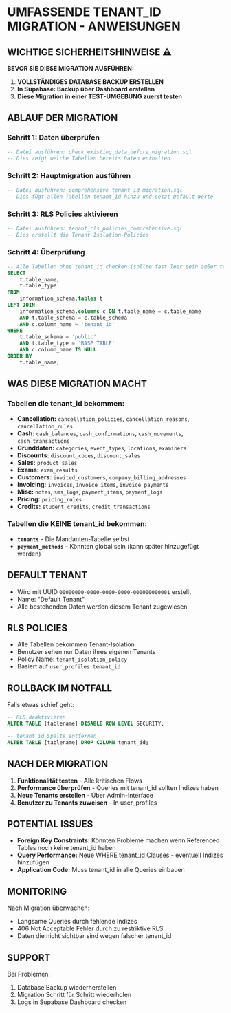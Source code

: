 # UMFASSENDE TENANT_ID MIGRATION - ANWEISUNGEN

## WICHTIGE SICHERHEITSHINWEISE ⚠️

**BEVOR SIE DIESE MIGRATION AUSFÜHREN:**
1. **VOLLSTÄNDIGES DATABASE BACKUP ERSTELLEN**
2. **In Supabase: Backup über Dashboard erstellen**
3. **Diese Migration in einer TEST-UMGEBUNG zuerst testen**

## ABLAUF DER MIGRATION

### Schritt 1: Daten überprüfen
```sql
-- Datei ausführen: check_existing_data_before_migration.sql
-- Dies zeigt welche Tabellen bereits Daten enthalten
```

### Schritt 2: Hauptmigration ausführen
```sql
-- Datei ausführen: comprehensive_tenant_id_migration.sql
-- Dies fügt allen Tabellen tenant_id hinzu und setzt Default-Werte
```

### Schritt 3: RLS Policies aktivieren
```sql
-- Datei ausführen: tenant_rls_policies_comprehensive.sql  
-- Dies erstellt die Tenant-Isolation-Policies
```

### Schritt 4: Überprüfung
```sql
-- Alle Tabellen ohne tenant_id checken (sollte fast leer sein außer tenants, payment_methods)
SELECT 
    t.table_name,
    t.table_type
FROM 
    information_schema.tables t
LEFT JOIN 
    information_schema.columns c ON t.table_name = c.table_name 
    AND t.table_schema = c.table_schema 
    AND c.column_name = 'tenant_id'
WHERE 
    t.table_schema = 'public'
    AND t.table_type = 'BASE TABLE'
    AND c.column_name IS NULL
ORDER BY 
    t.table_name;
```

## WAS DIESE MIGRATION MACHT

### Tabellen die tenant_id bekommen:
- **Cancellation:** `cancellation_policies`, `cancellation_reasons`, `cancellation_rules`
- **Cash:** `cash_balances`, `cash_confirmations`, `cash_movements`, `cash_transactions`
- **Grunddaten:** `categories`, `event_types`, `locations`, `examiners`
- **Discounts:** `discount_codes`, `discount_sales`
- **Sales:** `product_sales`  
- **Exams:** `exam_results`
- **Customers:** `invited_customers`, `company_billing_addresses`
- **Invoicing:** `invoices`, `invoice_items`, `invoice_payments`
- **Misc:** `notes`, `sms_logs`, `payment_items`, `payment_logs`
- **Pricing:** `pricing_rules`
- **Credits:** `student_credits`, `credit_transactions`

### Tabellen die KEINE tenant_id bekommen:
- **`tenants`** - Die Mandanten-Tabelle selbst
- **`payment_methods`** - Könnten global sein (kann später hinzugefügt werden)

## DEFAULT TENANT
- Wird mit UUID `00000000-0000-0000-0000-000000000001` erstellt
- Name: "Default Tenant"  
- Alle bestehenden Daten werden diesem Tenant zugewiesen

## RLS POLICIES
- Alle Tabellen bekommen Tenant-Isolation
- Benutzer sehen nur Daten ihres eigenen Tenants
- Policy Name: `tenant_isolation_policy`
- Basiert auf `user_profiles.tenant_id`

## ROLLBACK IM NOTFALL
Falls etwas schief geht:
```sql
-- RLS deaktivieren
ALTER TABLE [tablename] DISABLE ROW LEVEL SECURITY;

-- tenant_id Spalte entfernen
ALTER TABLE [tablename] DROP COLUMN tenant_id;
```

## NACH DER MIGRATION
1. **Funktionalität testen** - Alle kritischen Flows
2. **Performance überprüfen** - Queries mit tenant_id sollten Indizes haben  
3. **Neue Tenants erstellen** - Über Admin-Interface
4. **Benutzer zu Tenants zuweisen** - In user_profiles

## POTENTIAL ISSUES
- **Foreign Key Constraints:** Könnten Probleme machen wenn Referenced Tables noch keine tenant_id haben
- **Query Performance:** Neue WHERE tenant_id Clauses - eventuell Indizes hinzufügen
- **Application Code:** Muss tenant_id in alle Queries einbauen

## MONITORING
Nach Migration überwachen:
- Langsame Queries durch fehlende Indizes
- 406 Not Acceptable Fehler durch zu restriktive RLS
- Daten die nicht sichtbar sind wegen falscher tenant_id

## SUPPORT
Bei Problemen:
1. Database Backup wiederherstellen
2. Migration Schritt für Schritt wiederholen
3. Logs in Supabase Dashboard checken